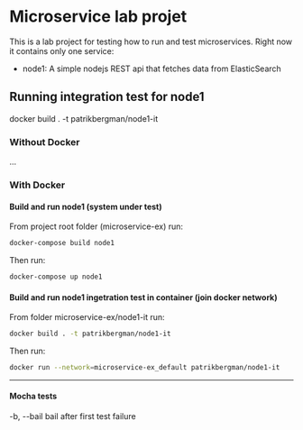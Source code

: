 # Microservice lab projet  
This is a lab project for testing how to run and test microservices. Right now it contains only one service:  
- node1: A simple nodejs REST api that fetches data from ElasticSearch  

## Running integration test for node1
docker build . -t patrikbergman/node1-it
### Without Docker
...

### With Docker

#### Build and run node1 (system under test)
From project root folder (microservice-ex) run:
```sh
docker-compose build node1
```
Then run:
```sh
docker-compose up node1
```

#### Build and run node1 ingetration test in container (join docker network)
From folder microservice-ex/node1-it run:
```sh
docker build . -t patrikbergman/node1-it
```
Then run:
```sh
docker run --network=microservice-ex_default patrikbergman/node1-it
```

*** 

#### Mocha tests
-b, --bail                      bail after first test failure

